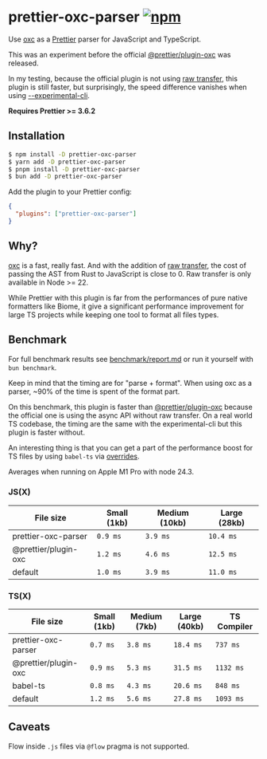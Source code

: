 # prettier-oxc-parser [![npm](https://img.shields.io/npm/v/prettier-oxc-parser)](https://www.npmjs.com/package/prettier-oxc-parser)

Use [oxc](https://github.com/oxc-project/oxc) as a [Prettier](https://prettier.io/) parser for JavaScript and TypeScript.

This was an experiment before the official [@prettier/plugin-oxc](https://www.npmjs.com/package/@prettier/plugin-oxc) was released.

In my testing, because the official plugin is not using [raw transfer](https://github.com/prettier/prettier/pull/17663), this plugin is still faster, but surprisingly, the speed difference vanishes when using [--experimental-cli](https://prettier.io/blog/2025/06/23/3.6.0#change-17151).

**Requires Prettier >= 3.6.2**

## Installation

```sh
$ npm install -D prettier-oxc-parser
$ yarn add -D prettier-oxc-parser
$ pnpm install -D prettier-oxc-parser
$ bun add -D prettier-oxc-parser
```

Add the plugin to your Prettier config:

```json
{
  "plugins": ["prettier-oxc-parser"]
}
```

## Why?

[oxc](https://github.com/oxc-project/oxc) is a fast, really fast. And with the addition of [raw transfer](https://github.com/oxc-project/oxc/pull/9516), the cost of passing the AST from Rust to JavaScript is close to 0. Raw transfer is only available in Node >= 22.

While Prettier with this plugin is far from the performances of pure native formatters like Biome, it give a significant performance improvement for large TS projects while keeping one tool to format all files types.

## Benchmark

For full benchmark results see [benchmark/report.md](benchmark/report.md) or run it yourself with `bun benchmark`.

Keep in mind that the timing are for "parse + format". When using oxc as a parser, ~90% of the time is spent of the format part.

On this benchmark, this plugin is faster than [@prettier/plugin-oxc](https://www.npmjs.com/package/@prettier/plugin-oxc) because the official one is using the async API without raw transfer. On a real world TS codebase, the timing are the same with the experimental-cli but this plugin is faster without.

An interesting thing is that you can get a part of the performance boost for TS files by using `babel-ts` via [overrides](https://prettier.io/docs/configuration#setting-the-parser-options).

Averages when running on Apple M1 Pro with node 24.3.

### JS(X)

| File size            | Small (1kb) | Medium (10kb) | Large (28kb) |
| -------------------- | ----------- | ------------- | ------------ |
| prettier-oxc-parser  | `0.9 ms`    | `3.9 ms`      | `10.4 ms`    |
| @prettier/plugin-oxc | `1.2 ms`    | `4.6 ms`      | `12.5 ms`    |
| default              | `1.0 ms`    | `3.9 ms`      | `11.0 ms`    |

### TS(X)

| File size            | Small (1kb) | Medium (7kb) | Large (40kb) | TS Compiler |
| -------------------- | ----------- | ------------ | ------------ | ----------- |
| prettier-oxc-parser  | `0.7 ms`    | `3.8 ms`     | `18.4 ms`    | `737 ms`    |
| @prettier/plugin-oxc | `0.9 ms`    | `5.3 ms`     | `31.5 ms`    | `1132 ms`   |
| babel-ts             | `0.8 ms`    | `4.3 ms`     | `20.6 ms`    | `848 ms`    |
| default              | `1.2 ms`    | `5.6 ms`     | `27.8 ms`    | `1093 ms`   |

## Caveats

Flow inside `.js` files via `@flow` pragma is not supported.
